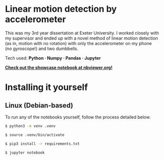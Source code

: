 # Linear motion detection by accelerometer

This was my 3rd year dissertation at Exeter University. I worked closely with my supervisor and ended up with a novel method of
linear motion detection (as in, motion with no rotation) with only the accelerometer on my phone (no gyroscope!) and two dumbbells.

Tech used: **Python · Numpy · Pandas · Jupyter**

**[Check out the showcase notebook at nbviewer.org!](https://nbviewer.org/github/sjb296/linear-motion-detection/blob/master/showcase.ipynb#inter-experiment-comparison)**

# Installing it yourself

## Linux (Debian-based)

To run any of the notebooks yourself, follow the process detailed below.

```bash
$ python3 -m venv .venv

$ source .venv/bin/activate

$ pip3 install -r requirements.txt

$ jupyter notebook
```
